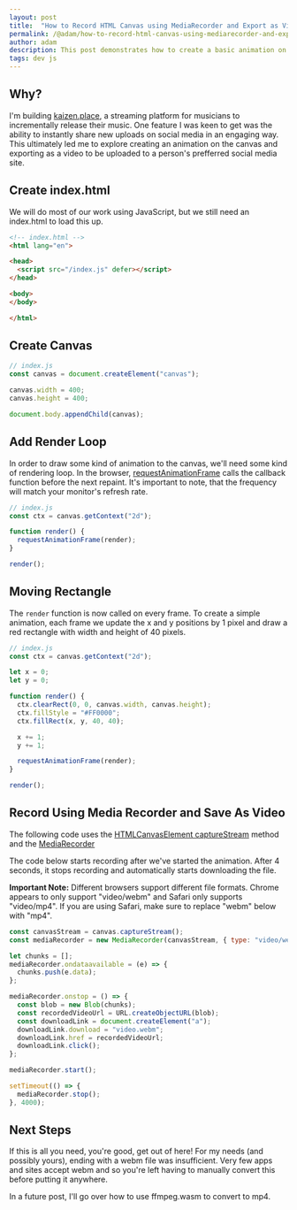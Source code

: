 ```yaml
---
layout: post
title:  "How to Record HTML Canvas using MediaRecorder and Export as Video"
permalink: /@adam/how-to-record-html-canvas-using-mediarecorder-and-export-as-video
author: adam
description: This post demonstrates how to create a basic animation on an HTML Canvas and export it to a video file
tags: dev js
---
```


## Why?

I'm building [kaizen.place](https://kaizen.place), a streaming platform for musicians to incrementally release their music. One feature I was keen to get was the ability to instantly share new uploads on social media in an engaging way.  This ultimately led me to explore creating an animation on the canvas and exporting as a video to be uploaded to a person's prefferred social media site.

## Create index.html

We will do most of our work using JavaScript, but we still need an index.html to load this up.

```html
<!-- index.html -->
<html lang="en">

<head>
  <script src="/index.js" defer></script>
</head>

<body>
</body>

</html>
```

## Create Canvas

```js
// index.js
const canvas = document.createElement("canvas");

canvas.width = 400;
canvas.height = 400;

document.body.appendChild(canvas);
```

## Add Render Loop

In order to draw some kind of animation to the canvas, we'll need some kind of rendering loop.  In the browser, [requestAnimationFrame](https://developer.mozilla.org/en-US/docs/Web/API/window/requestAnimationFrame) calls the callback function before the next repaint.  It's important to note, that the frequency will match your monitor's refresh rate.
 
```js
// index.js
const ctx = canvas.getContext("2d");

function render() {
  requestAnimationFrame(render);
}

render();
```

## Moving Rectangle

The `render` function is now called on every frame.  To create a simple animation, each frame we update the x and y positions by 1 pixel and draw a red rectangle with width and height of 40 pixels.

```js
// index.js
const ctx = canvas.getContext("2d");

let x = 0;
let y = 0;

function render() {
  ctx.clearRect(0, 0, canvas.width, canvas.height);
  ctx.fillStyle = "#FF0000";
  ctx.fillRect(x, y, 40, 40);

  x += 1;
  y += 1;

  requestAnimationFrame(render);
}

render();
```

## Record Using Media Recorder and Save As Video

The following code uses the [HTMLCanvasElement captureStream](https://developer.mozilla.org/en-US/docs/Web/API/HTMLCanvasElement/captureStream) method and the [MediaRecorder](https://developer.mozilla.org/en-US/docs/Web/API/MediaRecorder)

The code below starts recording after we've started the animation.  After 4 seconds, it stops recording and automatically starts downloading the file. 

**Important Note:** Different browsers support different file formats.  Chrome appears to only support "video/webm" and Safari only supports "video/mp4".  If you are using Safari, make sure to replace "webm" below with "mp4".

```js
const canvasStream = canvas.captureStream();
const mediaRecorder = new MediaRecorder(canvasStream, { type: "video/webm"});

let chunks = [];
mediaRecorder.ondataavailable = (e) => {
  chunks.push(e.data);
};

mediaRecorder.onstop = () => {
  const blob = new Blob(chunks);
  const recordedVideoUrl = URL.createObjectURL(blob);
  const downloadLink = document.createElement("a");
  downloadLink.download = "video.webm";
  downloadLink.href = recordedVideoUrl;
  downloadLink.click();
};

mediaRecorder.start();

setTimeout(() => {
  mediaRecorder.stop();
}, 4000);
```

## Next Steps

If this is all you need, you're good, get out of here! For my needs (and possibly yours), ending with a webm file was insufficient.  Very few apps and sites accept webm and so you're left having to manually convert this before putting it anywhere.  

In a future post, I'll go over how to use ffmpeg.wasm to convert to mp4.